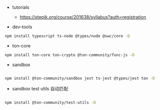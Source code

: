 
* tutorials
  * https://stepik.org/course/201638/syllabus?auth=registration

* dev-tools

```bash
npm install typescript ts-node @types/node @swc/core -D

```


* ton-core
``` bash
npm install ton-core ton-crypto @ton-community/func-js -D

```


* sandbox
```bash

npm install @ton-community/sandbox jest ts-jest @types/jest ton -D

```



* sandbox test utils
自动匹配 
```bash

npm install @ton-community/test-utils -D

```